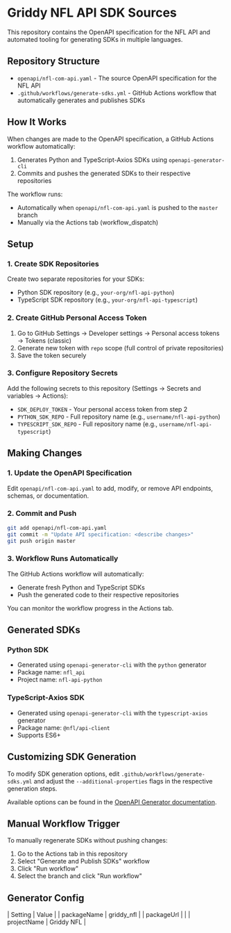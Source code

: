# Griddy NFL API SDK Sources

This repository contains the OpenAPI specification for the NFL API and automated tooling for generating SDKs in multiple languages.

## Repository Structure

- `openapi/nfl-com-api.yaml` - The source OpenAPI specification for the NFL API
- `.github/workflows/generate-sdks.yml` - GitHub Actions workflow that automatically generates and publishes SDKs

## How It Works

When changes are made to the OpenAPI specification, a GitHub Actions workflow automatically:

1. Generates Python and TypeScript-Axios SDKs using `openapi-generator-cli`
2. Commits and pushes the generated SDKs to their respective repositories

The workflow runs:
- Automatically when `openapi/nfl-com-api.yaml` is pushed to the `master` branch
- Manually via the Actions tab (workflow_dispatch)

## Setup

### 1. Create SDK Repositories

Create two separate repositories for your SDKs:
- Python SDK repository (e.g., `your-org/nfl-api-python`)
- TypeScript SDK repository (e.g., `your-org/nfl-api-typescript`)

### 2. Create GitHub Personal Access Token

1. Go to GitHub Settings → Developer settings → Personal access tokens → Tokens (classic)
2. Generate new token with `repo` scope (full control of private repositories)
3. Save the token securely

### 3. Configure Repository Secrets

Add the following secrets to this repository (Settings → Secrets and variables → Actions):

- `SDK_DEPLOY_TOKEN` - Your personal access token from step 2
- `PYTHON_SDK_REPO` - Full repository name (e.g., `username/nfl-api-python`)
- `TYPESCRIPT_SDK_REPO` - Full repository name (e.g., `username/nfl-api-typescript`)

## Making Changes

### 1. Update the OpenAPI Specification

Edit `openapi/nfl-com-api.yaml` to add, modify, or remove API endpoints, schemas, or documentation.

### 2. Commit and Push

```bash
git add openapi/nfl-com-api.yaml
git commit -m "Update API specification: <describe changes>"
git push origin master
```

### 3. Workflow Runs Automatically

The GitHub Actions workflow will automatically:
- Generate fresh Python and TypeScript SDKs
- Push the generated code to their respective repositories

You can monitor the workflow progress in the Actions tab.

## Generated SDKs

### Python SDK
- Generated using `openapi-generator-cli` with the `python` generator
- Package name: `nfl_api`
- Project name: `nfl-api-python`

### TypeScript-Axios SDK
- Generated using `openapi-generator-cli` with the `typescript-axios` generator
- Package name: `@nfl/api-client`
- Supports ES6+

## Customizing SDK Generation

To modify SDK generation options, edit `.github/workflows/generate-sdks.yml` and adjust the `--additional-properties` flags in the respective generation steps.

Available options can be found in the [OpenAPI Generator documentation](https://openapi-generator.tech/docs/generators/).

## Manual Workflow Trigger

To manually regenerate SDKs without pushing changes:

1. Go to the Actions tab in this repository
2. Select "Generate and Publish SDKs" workflow
3. Click "Run workflow"
4. Select the branch and click "Run workflow"

## Generator Config

| Setting        | Value         |
| packageName    | griddy_nfl    |
| packageUrl     | <URL here>    |
| projectName    | Griddy NFL    |
